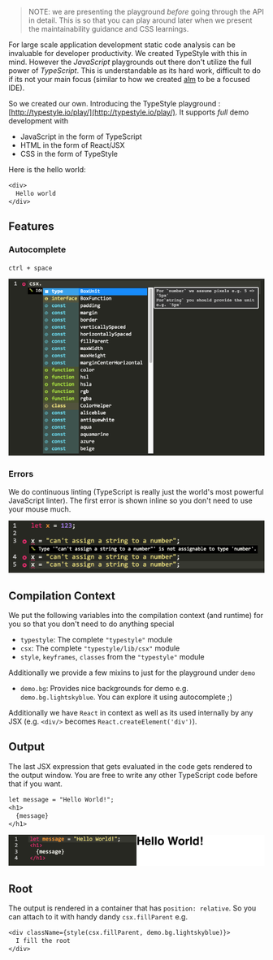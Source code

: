 > NOTE: we are presenting the playground *before* going through the API in detail. This is so that you can play around later when we present the maintainability guidance and CSS learnings.

For large scale application development static code analysis can be invaluable for developer productivity. We created TypeStyle with this in mind. However the *JavaScript* playgrounds out there don't utilize the full power of *TypeScript*. This is understandable as its hard work, difficult to do if its not your main focus (similar to how we created [alm](http://alm.tools/) to be a focused IDE).

So we created our own. Introducing the TypeStyle playground : [http://typestyle.io/play/](http://typestyle.io/play/). It supports *full* demo development with

* JavaScript in the form of TypeScript 
* HTML in the form of React/JSX
* CSS in the form of TypeStyle

Here is the hello world:

```play
<div>
  Hello world
</div>
```

## Features

### Autocomplete
`ctrl + space`

![](/images/book/play/autocomplete.png)

### Errors
We do continuous linting (TypeScript is really just the world's most powerful JavaScript linter). The first error is shown inline so you don't need to use your mouse much. 

![](/images/book/play/error.png)


## Compilation Context
We put the following variables into the compilation context (and runtime) for you so that you don't need to do anything special 

* `typestyle`: The complete `"typestyle"` module
* `csx`: The complete `"typestyle/lib/csx"` module
* `style`, `keyframes`, `classes` from the `"typestyle"` module

Additionally we provide a few mixins to just for the playground under `demo` 

* `demo.bg`: Provides nice backgrounds for demo e.g. `demo.bg.lightskyblue`. You can explore it using autocomplete ;)

Additionally we have `React` in context as well as its used internally by any JSX (e.g. `<div/>` becomes `React.createElement('div')`).

## Output
The last JSX expression that gets evaluated in the code gets rendered to the output window. You are free to write any other TypeScript code before that if you want.

```play
let message = "Hello World!"; 
<h1>
  {message}
</h1>
```

![](/images/book/play/full.png) 

## Root
The output is rendered in a container that has `position: relative`. So you can attach to it with handy dandy `csx.fillParent` e.g. 

```play
<div className={style(csx.fillParent, demo.bg.lightskyblue)}>
  I fill the root
</div>
```